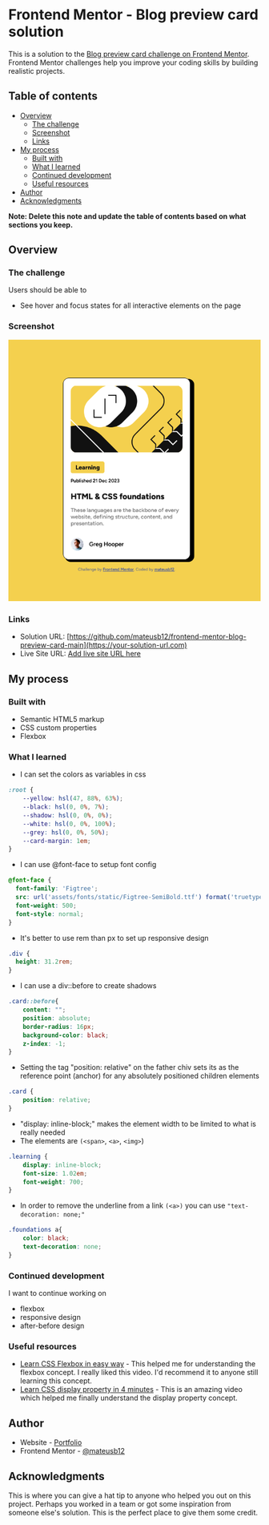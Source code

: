 # Frontend Mentor - Blog preview card solution

This is a solution to the [Blog preview card challenge on Frontend Mentor](https://www.frontendmentor.io/challenges/blog-preview-card-ckPaj01IcS). Frontend Mentor challenges help you improve your coding skills by building realistic projects.

## Table of contents

- [Overview](#overview)
  - [The challenge](#the-challenge)
  - [Screenshot](#screenshot)
  - [Links](#links)
- [My process](#my-process)
  - [Built with](#built-with)
  - [What I learned](#what-i-learned)
  - [Continued development](#continued-development)
  - [Useful resources](#useful-resources)
- [Author](#author)
- [Acknowledgments](#acknowledgments)

**Note: Delete this note and update the table of contents based on what sections you keep.**

## Overview

### The challenge

Users should be able to
- See hover and focus states for all interactive elements on the page

### Screenshot

![](./design/screenshot.png)

### Links

- Solution URL: [https://github.com/mateusb12/frontend-mentor-blog-preview-card-main](https://your-solution-url.com)
- Live Site URL: [Add live site URL here](https://your-live-site-url.com)

## My process

### Built with

- Semantic HTML5 markup
- CSS custom properties
- Flexbox

### What I learned

- I can set the colors as variables in css
```css
:root {
    --yellow: hsl(47, 88%, 63%);
    --black: hsl(0, 0%, 7%);
    --shadow: hsl(0, 0%, 0%);
    --white: hsl(0, 0%, 100%);
    --grey: hsl(0, 0%, 50%);
    --card-margin: 1em;
}
```
- I can use @font-face to setup font config
```css
@font-face {
  font-family: 'Figtree';
  src: url('assets/fonts/static/Figtree-SemiBold.ttf') format('truetype');
  font-weight: 500;
  font-style: normal;
}
```
- It's better to use rem than px to set up responsive design
```css
.div {
  height: 31.2rem;
}
```
- I can use a div::before to create shadows
```css
.card::before{
    content: "";
    position: absolute;
    border-radius: 16px;
    background-color: black;
    z-index: -1;
}
```
- Setting the tag "position: relative" on the father chiv sets its as the reference point (anchor) for any absolutely positioned children elements
```css
.card {
    position: relative;
}
```
- "display: inline-block;" makes the element width to be limited to what is really needed 
-  The elements are `(<span>`, `<a>`, `<img>`)
```css
.learning {
    display: inline-block;
    font-size: 1.02em;
    font-weight: 700;
}
```
- In order to remove the underline from a link `(<a>)` you can use `"text-decoration: none;"`
```css
.foundations a{
    color: black;
    text-decoration: none;
}
```


### Continued development

I want to continue working on
- flexbox
- responsive design
- after-before design

### Useful resources

- [Learn CSS Flexbox in easy way](https://youtu.be/rPlwsRJZ_EM?si=wRJloN2iwXjOzfkg) - This helped me for understanding the flexbox concept. I really liked this video. I'd recommend it to anyone still learning this concept.
- [Learn CSS display property in 4 minutes](https://youtu.be/9T8uxp5hQ60?si=b5ou810NaES3NSAe) - This is an amazing video which helped me finally understand the display property concept.

## Author

- Website - [Portfolio](https://mateusb12.github.io/mateus_portfolio/)
- Frontend Mentor - [@mateusb12](https://www.frontendmentor.io/profile/yourusername)

## Acknowledgments

This is where you can give a hat tip to anyone who helped you out on this project. Perhaps you worked in a team or got some inspiration from someone else's solution. This is the perfect place to give them some credit.


